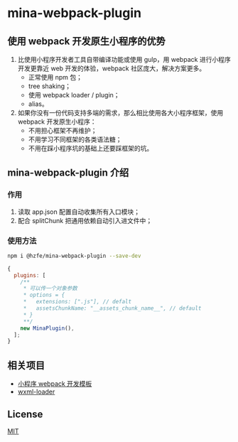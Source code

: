 # mina-webpack-plugin

## 使用 webpack 开发原生小程序的优势

1. 比使用小程序开发者工具自带编译功能或使用 gulp，用 webpack 进行小程序开发更靠近 web 开发的体验，webpack 社区庞大，解决方案更多。
   - 正常使用 npm 包；
   - tree shaking；
   - 使用 webpack loader / plugin；
   - alias。
2. 如果你没有一份代码支持多端的需求，那么相比使用各大小程序框架，使用 webpack 开发原生小程序：
   - 不用担心框架不再维护；
   - 不用学习不同框架的各类语法糖；
   - 不用在踩小程序坑的基础上还要踩框架的坑。

## mina-webpack-plugin 介绍

### 作用

1. 读取 app.json 配置自动收集所有入口模块；
2. 配合 splitChunk 把通用依赖自动引入进文件中；

### 使用方法

```bash
npm i @hzfe/mina-webpack-plugin --save-dev
```

```js
{
  plugins: [
    /**
     * 可以传一个对象参数
     * options = {
     *   extensions: [".js"], // defalt
     *   assetsChunkName: "__assets_chunk_name__", // default
     * }
     **/
    new MinaPlugin(),
  ];
}
```

## 相关项目

- [小程序 webpack 开发模板](https://github.com/HZFE/mina-boilerplate)
- [wxml-loader](https://github.com/HZFE/wxml-loader)

## License

[MIT](./LICENSE)
